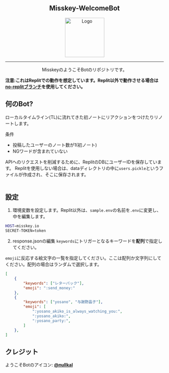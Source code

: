 <div align="center">

## Misskey-WelcomeBot
<img src="https://s3.arkjp.net/misskey/webpublic-1c253796-7dc4-4d54-8367-ad2259693ce7.png" height="125" alt="Logo" />

---
MisskeyのようこそBotのリポジトリです。
</div>

**注意:これはReplitでの動作を想定しています。Replit以外で動作させる場合は[no-replitブランチ](https://github.com/ujex256/Misskey-Welcomebot/tree/no-replit)を使用してください。**

## 何のBot?
ローカルタイムライン(TL)に流れてきた初ノートにリアクションをつけたりリノートします。

条件
- 投稿したユーザーのノート数が1(初ノート)
- NGワードが含まれていない


APIへのリクエストを削減するために、ReplitのDBにユーザーIDを保存しています。
Replitを使用しない場合は、dataディレクトリの中に`users.pickle`というファイルが作成され、そこに保存されます。
<br /><br />

## 設定
1. 環境変数を設定します。Replit以外は、`sample.env`の名前を`.env`に変更し、中を編集します。
```sh
HOST=misskey.io
SECRET-TOKEN=token
```
2. response.jsonの編集
`keywords`にトリガーとなるキーワードを**配列**で指定してください。

`emoji`に反応する絵文字の一覧を指定してください。ここは配列か文字列にしてください。配列の場合はランダムで選択します。
```json
[
    {
        "keywords": ["レターパック"],
        "emoji": ":send_money:"
    },
    {
        "keywords": ["yosano", "与謝野晶子"],
        "emoji": [
            ":yosano_akiko_is_always_watching_you:",
            ":yosano_akiko:",
            ":yosano_party:",
        ]
    },
]
```
## クレジット
ようこそBotのアイコン: [**@nullkal**](https://misskey.io/notes/9bhuk9wlo9)